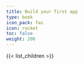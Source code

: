 ```yaml
---
title: Build your first app
type: book
icon_pack: fas
icon: rocket
toc: false
weight: 200
---
```


{{< list_children >}}